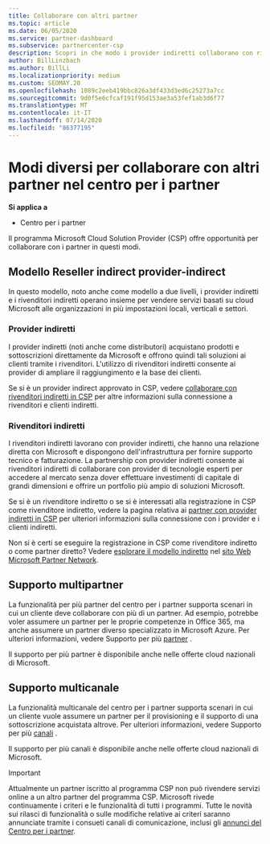 ```yaml
---
title: Collaborare con altri partner
ms.topic: article
ms.date: 06/05/2020
ms.service: partner-dashboard
ms.subservice: partnercenter-csp
description: Scopri in che modo i provider indiretti collaborano con rivenditori indiretti nel programma Cloud Solution Provider (CSP) e determinano quale ruolo è adatto a te.
author: BillLinzbach
ms.author: BillLi
ms.localizationpriority: medium
ms.custom: SEOMAY.20
ms.openlocfilehash: 1089c2eeb419bbc826a3df433d3ed6c25273a7cc
ms.sourcegitcommit: 9d0f5e6cfcaf191f95d153ae3a53fef1ab3d6f77
ms.translationtype: MT
ms.contentlocale: it-IT
ms.lasthandoff: 07/14/2020
ms.locfileid: "86377195"
---
```

# <a name="different-ways-you-can-work-with-other-partners-in-partner-center"></a>Modi diversi per collaborare con altri partner nel centro per i partner

**Si applica a**

- Centro per i partner

Il programma Microsoft Cloud Solution Provider (CSP) offre opportunità per collaborare con i partner in questi modi.

## <a name="indirect-provider-indirect-reseller-model"></a>Modello Reseller indirect provider-indirect

In questo modello, noto anche come modello a due livelli, i provider indiretti e i rivenditori indiretti operano insieme per vendere servizi basati su cloud Microsoft alle organizzazioni in più impostazioni locali, verticali e settori. 

### <a name="indirect-providers"></a>Provider indiretti

I provider indiretti (noti anche come distributori) acquistano prodotti e sottoscrizioni direttamente da Microsoft e offrono quindi tali soluzioni ai clienti tramite i rivenditori. L'utilizzo di rivenditori indiretti consente ai provider di ampliare il raggiungimento e la base dei clienti. 

Se si è un provider indirect approvato in CSP, vedere [collaborare con rivenditori indiretti in CSP](indirect-provider-tasks-in-partner-center.md) per altre informazioni sulla connessione a rivenditori e clienti indiretti. 

### <a name="indirect-resellers"></a>Rivenditori indiretti

I rivenditori indiretti lavorano con provider indiretti, che hanno una relazione diretta con Microsoft e dispongono dell'infrastruttura per fornire supporto tecnico e fatturazione. La partnership con provider indiretti consente ai rivenditori indiretti di collaborare con provider di tecnologie esperti per accedere al mercato senza dover effettuare investimenti di capitale di grandi dimensioni e offrire un portfolio più ampio di soluzioni Microsoft. 

Se si è un rivenditore indiretto o se si è interessati alla registrazione in CSP come rivenditore indiretto, vedere la pagina relativa ai [partner con provider indiretti in CSP](indirect-reseller-tasks-in-partner-center.md) per ulteriori informazioni sulla connessione con i provider e i clienti indiretti.

Non si è certi se eseguire la registrazione in CSP come rivenditore indiretto o come partner diretto? Vedere [esplorare il modello indiretto](https://partner.microsoft.com/cloud-solution-provider/indirect) nel [sito Web Microsoft Partner Network](https://partner.microsoft.com).   

## <a name="multi-partner-support"></a>Supporto multipartner

La funzionalità per più partner del centro per i partner supporta scenari in cui un cliente deve collaborare con più di un partner. Ad esempio, potrebbe voler assumere un partner per le proprie competenze in Office 365, ma anche assumere un partner diverso specializzato in Microsoft Azure. Per ulteriori informazioni, vedere Supporto per più [partner](multipartner.md) .

Il supporto per più partner è disponibile anche nelle offerte cloud nazionali di Microsoft. 

## <a name="multi-channel-support"></a>Supporto multicanale

La funzionalità multicanale del centro per i partner supporta scenari in cui un cliente vuole assumere un partner per il provisioning e il supporto di una sottoscrizione acquistata altrove. Per ulteriori informazioni, vedere Supporto per più [canali](multichannel.md) .

Il supporto per più canali è disponibile anche nelle offerte cloud nazionali di Microsoft.

> [!IMPORTANT]  
> Attualmente un partner iscritto al programma CSP non può rivendere servizi online a un altro partner del programma CSP. Microsoft rivede continuamente i criteri e le funzionalità di tutti i programmi. Tutte le novità sui rilasci di funzionalità o sulle modifiche relative ai criteri saranno annunciate tramite i consueti canali di comunicazione, inclusi gli [annunci del Centro per i partner](announcements/index.md).
